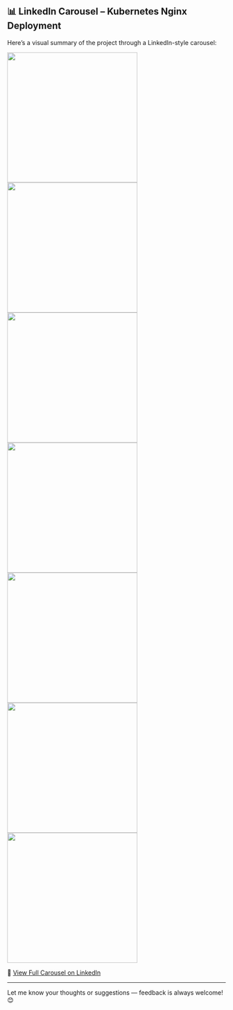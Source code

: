 ## 📊 LinkedIn Carousel – Kubernetes Nginx Deployment

Here’s a visual summary of the project through a LinkedIn-style carousel:

<p float="left">
  <img src="https://github.com/kkrish-77/Kubernetes-Nginx-Deployment/blob/main/slide-1.png?raw=true" width="300"/>
  <img src="https://github.com/kkrish-77/Kubernetes-Nginx-Deployment/blob/main/slide-2.png?raw=true" width="300"/>
  <img src="https://github.com/kkrish-77/Kubernetes-Nginx-Deployment/blob/main/slide-3.png?raw=true" width="300"/>
  <img src="https://github.com/kkrish-77/Kubernetes-Nginx-Deployment/blob/main/slide-4.png?raw=true" width="300"/>
  <img src="https://github.com/kkrish-77/Kubernetes-Nginx-Deployment/blob/main/slide-5.png?raw=true" width="300"/>
  <img src="https://github.com/kkrish-77/Kubernetes-Nginx-Deployment/blob/main/slide-6.png?raw=true" width="300"/>
  <img src="https://github.com/kkrish-77/Kubernetes-Nginx-Deployment/blob/main/slide-7.png?raw=true" width="300"/>
</p>

🔗 [View Full Carousel on LinkedIn]([https://www.linkedin.com/YOUR-CAROUSEL-LINK](https://www.linkedin.com/posts/kkrish-singh_kubernetes-mini-project-activity-7313409938230337539-cOMP?utm_source=share&utm_medium=member_desktop&rcm=ACoAADwOBmUB7Vt2AX8KVmzb4m33VizuNVoUY0o))

---

Let me know your thoughts or suggestions — feedback is always welcome! 😊
